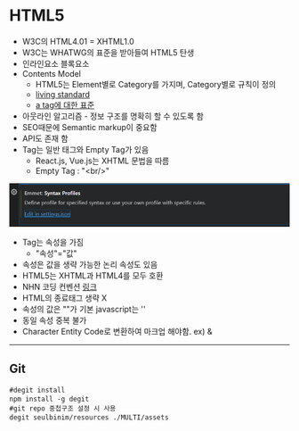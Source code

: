 # HTML5

- W3C의 HTML4.01 = XHTML1.0
- W3C는 WHATWG의 표준을 받아들여 HTML5 탄생
- 인라인요소 블록요소
- Contents Model
  - HTML5는 Element별로 Category를 가지며, Category별로 규칙이 정의
  - [living standard](https://html.spec.whatwg.org/multipage/)
  - [a tag에 대한 표준](https://html.spec.whatwg.org/multipage/text-level-semantics.html#the-a-element)
- 아웃라인 알고리즘 - 정보 구조를 명확히 할 수 있도록 함
- SEO때문에 Semantic markup이 중요함
- API도 존재 함
- Tag는 일반 태그와 Empty Tag가 있음
    - React.js, Vue.js는 XHTML 문법을 따름
    - Empty Tag : "\<br/>"

![alt text](image.png)


- Tag는 속성을 가짐
    - "속성"="값"
- 속성은 값을 생략 가능한 논리 속성도 있음
- HTML5는 XHTML과 HTML4를 모두 호환
- NHN 코딩 컨벤션 [링크](https://nuli.navercorp.com/data/convention/NHN_Coding_Conventions_for_Markup_Languages.pdf)
- HTML의 종료태그 생략 X
- 속성의 값은 ""가 기본 javascript는 ''
- 동일 속성 중복 불가
- Character Entity Code로 변환하여 마크업 해야함. ex) &


---

## Git
```
#degit install
npm install -g degit
#git repo 중첩구조 설정 시 사용
degit seulbinim/resources ./MULTI/assets
```
